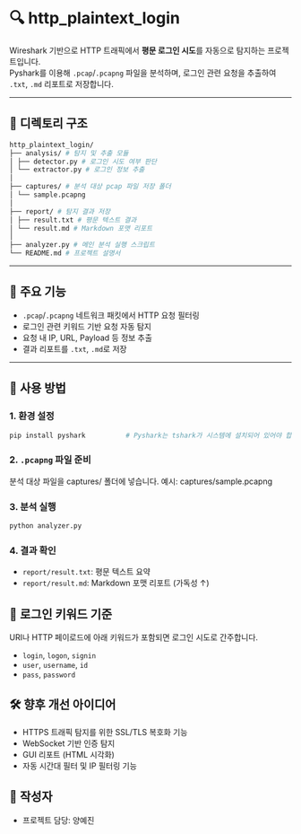 # 🔍 http_plaintext_login

Wireshark 기반으로 HTTP 트래픽에서 **평문 로그인 시도**를 자동으로 탐지하는 프로젝트입니다.  
Pyshark를 이용해 `.pcap`/`.pcapng` 파일을 분석하며, 로그인 관련 요청을 추출하여 `.txt`, `.md` 리포트로 저장합니다.

---

## 📁 디렉토리 구조

```bash
http_plaintext_login/
├── analysis/ # 탐지 및 추출 모듈
│ ├── detector.py # 로그인 시도 여부 판단
│ └── extractor.py # 로그인 정보 추출
│
├── captures/ # 분석 대상 pcap 파일 저장 폴더
│ └── sample.pcapng
│
├── report/ # 탐지 결과 저장
│ ├── result.txt # 평문 텍스트 결과
│ └── result.md # Markdown 포맷 리포트
│
├── analyzer.py # 메인 분석 실행 스크립트
└── README.md # 프로젝트 설명서
```


---

## 🧠 주요 기능

- `.pcap`/`.pcapng` 네트워크 패킷에서 HTTP 요청 필터링
- 로그인 관련 키워드 기반 요청 자동 탐지
- 요청 내 IP, URL, Payload 등 정보 추출
- 결과 리포트를 `.txt`, `.md`로 저장

---

## 🚀 사용 방법

### 1. 환경 설정

```bash
pip install pyshark          # Pyshark는 tshark가 시스템에 설치되어 있어야 합니다.
```

### 2. `.pcapng` 파일 준비
분석 대상 파일을 captures/ 폴더에 넣습니다.
예시: captures/sample.pcapng

### 3. 분석 실행
```bash
python analyzer.py
```

### 4. 결과 확인

- `report/result.txt`: 평문 텍스트 요약
- `report/result.md`: Markdown 포맷 리포트 (가독성 ↑)


## 📌 로그인 키워드 기준 
URI나 HTTP 페이로드에 아래 키워드가 포함되면 로그인 시도로 간주합니다.

- `login`, `logon`, `signin`
- `user`, `username`, `id`
- `pass`, `password`


## 🛠  향후 개선 아이디어
- HTTPS 트래픽 탐지를 위한 SSL/TLS 복호화 기능
- WebSocket 기반 인증 탐지
- GUI 리포트 (HTML 시각화)
- 자동 시간대 필터 및 IP 필터링 기능


## 👤 작성자
- 프로젝트 담당: 양예진

